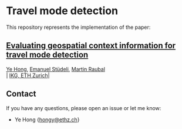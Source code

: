 # Travel mode detection

This repository represents the implementation of the paper:

## [Evaluating geospatial context information for travel mode detection]()
[Ye Hong](https://scholar.google.com/citations?user=dnaRSnwAAAAJ&hl=en), [Emanuel Stüdeli](), [Martin Raubal](https://raubal.ethz.ch/)\
| [IKG, ETH Zurich](https://gis.ethz.ch/en/)|

<!-- ## Requirements and dependencies

This code has been tested on

- Python 3.9.12, Geopandas 0.12.2, trackintel 1.1.13, PyTorch 1.12.1, cudatoolkit 11.3, GeForce RTX 3090

To create a virtual environment and install the required dependences please run:
```shell
    git clone https://github.com/mie-lab/location-mode-prediction
    cd location-mode-prediction
    conda env create -f environment.yml
    conda activate loc-mode-pred
```
in your working folder. -->


## Contact
If you have any questions, please open an issue or let me know: 
- Ye Hong {hongy@ethz.ch}
